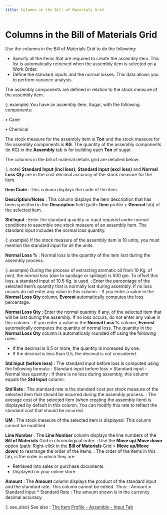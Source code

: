 ```yaml
---
title: Columns in the Bill of Materials Grid
---
```


# Columns in the Bill of Materials Grid


Use the columns in the Bill of Materials Grid to do the following:

- Specify all  the items that are required to create the assembly item. This list is  automatically retrieved when the assembly item is selected on a Work Order.
- Define the  standard inputs and the normal losses. This data allows you to perform  variance analysis.



The assembly components are defined in relation to the stock measure  of the assembly item.


{:.example}
You have an assembly item, Sugar, with the  following components:


• Cane


• Chemical


The stock measure for the assembly item is **Ton**  and the stock measure for the assembly components is **KG**.  The quantity of the assembly components (in KG) in the **Assembly**  tab is for building each **Ton** of  sugar.


The columns in the bill of material details grid are detailed below:


{:.note}
**Standard 
 Input (incl loss)**, **Standard input 
 (excl loss)** and **Normal Loss Qty**  are in the cost decimal accuracy of the stock measure for the item.


**Item Code**
: This column displays the code of the item.


**Description/Notes**
: This column displays the item description that has  been specified in the **Description**  field (path: **Item** profile >  **General** tab) of the selected item.


**Std  Input**
: Enter the standard quantity or input required under  normal conditions to assemble one stock measure of an assembly item. The  standard input includes the normal loss quantity.


{:.example}
If the stock measure of the assembly item  is 10 units, you must mention the standard input for all the units.


**Normal Loss %**
: Normal loss is the quantity of the item lost during  the assembly process.


{:.example}
During the process of extracting aromatic  oil from 10 Kg. of mint, the normal loss (due to spoilage or spillage)  is 500 gm. To offset this loss, a standard input of 10.5 Kg. is used.
: Enter the percentage of the selected item’s quantity  that is normally lost during assembly. If no loss occurs do not enter  any value in this column.
: If you enter a value in the **Normal 
 Loss Qty** column, **Everest** automatically  computes the loss percentage.


**Normal Loss Qty**
: Enter the normal quantity if any, of the selected  item that will be lost during the assembly. If no loss occurs, do not  enter any value in this column.
: If you enter a value in the **Normal 
 Loss %** column, **Everest**  automatically computes the quantity of normal loss. The quantity in the  **Normal Loss Qty** column is automatically  rounded off using the following rules:

- If the decimal  is 0.5 or more, the quantity is increased by one.
- If the decimal  is less than 0.5, the decimal is not considered.



**Std  Input (before loss)**
: The standard input before loss is computed using  the following formula:
: Standard input before loss = Standard input - Normal  loss quantity
: If there is no loss during assembly, this column  equals the **Std 
 Input** column.


**Std  Rate**
: The standard rate is the standard cost per stock  measure of the selected item that should be incurred during the assembly  process.
: The average cost of the selected item (when creating  the assembly item) is displayed by default in this column. You can modify  this rate to reflect the standard cost that should be incurred.


**UM**
: The stock measure of the selected item is displayed.  This column cannot be modified.


**Line Number**
: The **Line Number**  column displays the line numbers of the **Bill 
 of Materials** Grid in chronological order.
: Use the **Move up/ 
 Move down** option (path: Right-click in the **Bill 
 of Materials** Grid > **Move up/Move 
 down**) to rearrange the order of the items.
: The order of the items in this tab, is the order  in which they are:

- Retrieved into  sales or purchase documents.
- Displayed on  your online store.



**Amount**
: The **Amount**  column displays the product of the standard input and the standard rate.  This column cannot be edited. Thus:
: Amount = Standard Input \* Standard Rate
: The amount shown is in the currency decimal accuracy.


{:.see_also}
See also
: [The  Item Profile - Assembly - Input Tab]({{site.mi_baseurl}}/misc/the_item_profile_assembly_input.html)
